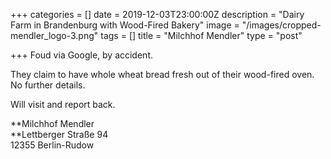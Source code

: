 +++
categories = []
date = 2019-12-03T23:00:00Z
description = "Dairy Farm in Brandenburg with Wood-Fired Bakery"
image = "/images/cropped-mendler_logo-3.png"
tags = []
title = "Milchhof Mendler"
type = "post"

+++
Foud via Google, by accident.

They claim to have whole wheat bread fresh out of their wood-fired oven. No further details.

Will visit and report back.

**Milchhof Mendler  
**Lettberger Straße 94  
12355 Berlin-Rudow